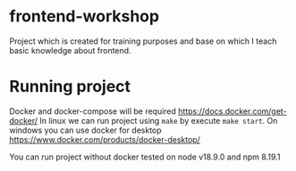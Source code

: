 # frontend-workshop

Project which is created for training purposes and base on which I teach basic knowledge about frontend.

# Running project

Docker and docker-compose will be required https://docs.docker.com/get-docker/
In linux we can run project using `make` by execute `make start`. On windows you can use docker for desktop https://www.docker.com/products/docker-desktop/

You can run project without docker tested on node v18.9.0 and npm 8.19.1

